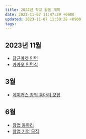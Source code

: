 ```yaml
---
title: 2024년 학교 활동 계획
date: 2023-11-07 11:47:29 +0900
updated: 2023-11-07 11:50:28 +0900
tags: 
---
```


## 2023년 11월

- [당근마켓 인턴]()
- [카카오 인턴십]()
  
## 3월

- [메이커스 창업 동아리 모집](https://www.cau.ac.kr/cms/FR_CON/BoardView.do?MENU_ID=100&CONTENTS_NO=1&SITE_NO=2&P_TAB_NO=&TAB_NO=&BOARD_SEQ=4&BOARD_CATEGORY_NO=&BBS_SEQ=25879&pageNo=2)

## 6월

- [창업 동아리](https://www.cau.ac.kr/cms/FR_CON/BoardView.do?MENU_ID=100&CONTENTS_NO=1&SITE_NO=2&P_TAB_NO=&TAB_NO=&BOARD_SEQ=4&BOARD_CATEGORY_NO=&BBS_SEQ=26382&pageNo=1)
- [창업 기업 모집](https://www.cau.ac.kr/cms/FR_CON/BoardView.do?MENU_ID=100&CONTENTS_NO=1&SITE_NO=2&P_TAB_NO=&TAB_NO=&BOARD_SEQ=4&BOARD_CATEGORY_NO=&BBS_SEQ=26461&pageNo=1)
